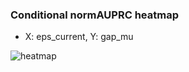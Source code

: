 ### Conditional normAUPRC heatmap

- X: eps_current, Y: gap_mu

![heatmap](/home/elicer/project_0814_2/results/20250819-001405/holdout/conditional_heatmap_eps_current_vs_gap_mu.png)
